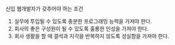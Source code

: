 신입 웹개발자가 갖추어야 하는 조건
1. 실무에 투입될 수 있도록 충분한 프로그래밍 능력을 가져야 한다.
2. 회사의 좋은 구성원이 될 수 있도록 훌룡한 인성을 가져야 한다.
3. 회사 생활을 할 때 결석과 지각을 반복하지 않도록 성실함을 가져야 한다.
